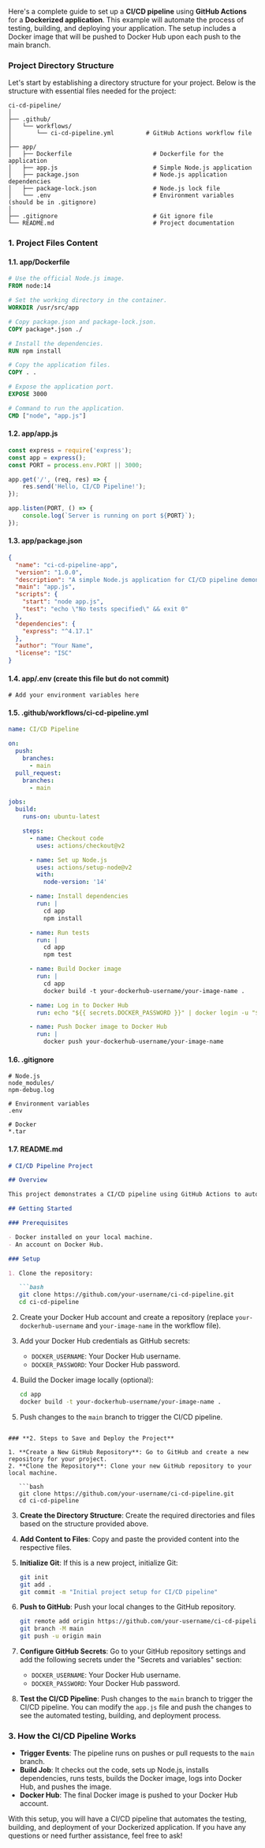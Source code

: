 Here's a complete guide to set up a **CI/CD pipeline** using **GitHub Actions** for a **Dockerized application**. This example will automate the process of testing, building, and deploying your application. The setup includes a Docker image that will be pushed to Docker Hub upon each push to the main branch.

### **Project Directory Structure**

Let's start by establishing a directory structure for your project. Below is the structure with essential files needed for the project:

```
ci-cd-pipeline/
│
├── .github/
│   └── workflows/
│       └── ci-cd-pipeline.yml         # GitHub Actions workflow file
│
├── app/
│   ├── Dockerfile                       # Dockerfile for the application
│   ├── app.js                           # Simple Node.js application
│   ├── package.json                     # Node.js application dependencies
│   ├── package-lock.json                # Node.js lock file
│   └── .env                             # Environment variables (should be in .gitignore)
│
├── .gitignore                           # Git ignore file
└── README.md                            # Project documentation
```

### **1. Project Files Content**

#### **1.1. app/Dockerfile**

```dockerfile
# Use the official Node.js image.
FROM node:14

# Set the working directory in the container.
WORKDIR /usr/src/app

# Copy package.json and package-lock.json.
COPY package*.json ./

# Install the dependencies.
RUN npm install

# Copy the application files.
COPY . .

# Expose the application port.
EXPOSE 3000

# Command to run the application.
CMD ["node", "app.js"]
```

#### **1.2. app/app.js**

```javascript
const express = require('express');
const app = express();
const PORT = process.env.PORT || 3000;

app.get('/', (req, res) => {
    res.send('Hello, CI/CD Pipeline!');
});

app.listen(PORT, () => {
    console.log(`Server is running on port ${PORT}`);
});
```

#### **1.3. app/package.json**

```json
{
  "name": "ci-cd-pipeline-app",
  "version": "1.0.0",
  "description": "A simple Node.js application for CI/CD pipeline demonstration",
  "main": "app.js",
  "scripts": {
    "start": "node app.js",
    "test": "echo \"No tests specified\" && exit 0"
  },
  "dependencies": {
    "express": "^4.17.1"
  },
  "author": "Your Name",
  "license": "ISC"
}
```

#### **1.4. app/.env** (create this file but do not commit)

```env
# Add your environment variables here
```

#### **1.5. .github/workflows/ci-cd-pipeline.yml**

```yaml
name: CI/CD Pipeline

on:
  push:
    branches:
      - main
  pull_request:
    branches:
      - main

jobs:
  build:
    runs-on: ubuntu-latest

    steps:
      - name: Checkout code
        uses: actions/checkout@v2

      - name: Set up Node.js
        uses: actions/setup-node@v2
        with:
          node-version: '14'

      - name: Install dependencies
        run: |
          cd app
          npm install

      - name: Run tests
        run: |
          cd app
          npm test

      - name: Build Docker image
        run: |
          cd app
          docker build -t your-dockerhub-username/your-image-name .

      - name: Log in to Docker Hub
        run: echo "${{ secrets.DOCKER_PASSWORD }}" | docker login -u "${{ secrets.DOCKER_USERNAME }}" --password-stdin

      - name: Push Docker image to Docker Hub
        run: |
          docker push your-dockerhub-username/your-image-name
```

#### **1.6. .gitignore**

```
# Node.js
node_modules/
npm-debug.log

# Environment variables
.env

# Docker
*.tar
```

#### **1.7. README.md**

```markdown
# CI/CD Pipeline Project

## Overview

This project demonstrates a CI/CD pipeline using GitHub Actions to automate the testing, building, and deployment of a Dockerized Node.js application.

## Getting Started

### Prerequisites

- Docker installed on your local machine.
- An account on Docker Hub.

### Setup

1. Clone the repository:

   ```bash
   git clone https://github.com/your-username/ci-cd-pipeline.git
   cd ci-cd-pipeline
   ```

2. Create your Docker Hub account and create a repository (replace `your-dockerhub-username` and `your-image-name` in the workflow file).
3. Add your Docker Hub credentials as GitHub secrets:
   - `DOCKER_USERNAME`: Your Docker Hub username.
   - `DOCKER_PASSWORD`: Your Docker Hub password.

4. Build the Docker image locally (optional):

   ```bash
   cd app
   docker build -t your-dockerhub-username/your-image-name .
   ```

5. Push changes to the `main` branch to trigger the CI/CD pipeline.
```

### **2. Steps to Save and Deploy the Project**

1. **Create a New GitHub Repository**: Go to GitHub and create a new repository for your project.
2. **Clone the Repository**: Clone your new GitHub repository to your local machine.

   ```bash
   git clone https://github.com/your-username/ci-cd-pipeline.git
   cd ci-cd-pipeline
   ```

3. **Create the Directory Structure**: Create the required directories and files based on the structure provided above.
4. **Add Content to Files**: Copy and paste the provided content into the respective files.
5. **Initialize Git**: If this is a new project, initialize Git:

   ```bash
   git init
   git add .
   git commit -m "Initial project setup for CI/CD pipeline"
   ```

6. **Push to GitHub**: Push your local changes to the GitHub repository.

   ```bash
   git remote add origin https://github.com/your-username/ci-cd-pipeline.git
   git branch -M main
   git push -u origin main
   ```

7. **Configure GitHub Secrets**: Go to your GitHub repository settings and add the following secrets under the "Secrets and variables" section:
   - `DOCKER_USERNAME`: Your Docker Hub username.
   - `DOCKER_PASSWORD`: Your Docker Hub password.

8. **Test the CI/CD Pipeline**: Push changes to the `main` branch to trigger the CI/CD pipeline. You can modify the `app.js` file and push the changes to see the automated testing, building, and deployment process.

### **3. How the CI/CD Pipeline Works**

- **Trigger Events**: The pipeline runs on pushes or pull requests to the `main` branch.
- **Build Job**: It checks out the code, sets up Node.js, installs dependencies, runs tests, builds the Docker image, logs into Docker Hub, and pushes the image.
- **Docker Hub**: The final Docker image is pushed to your Docker Hub account.

With this setup, you will have a CI/CD pipeline that automates the testing, building, and deployment of your Dockerized application. If you have any questions or need further assistance, feel free to ask!
